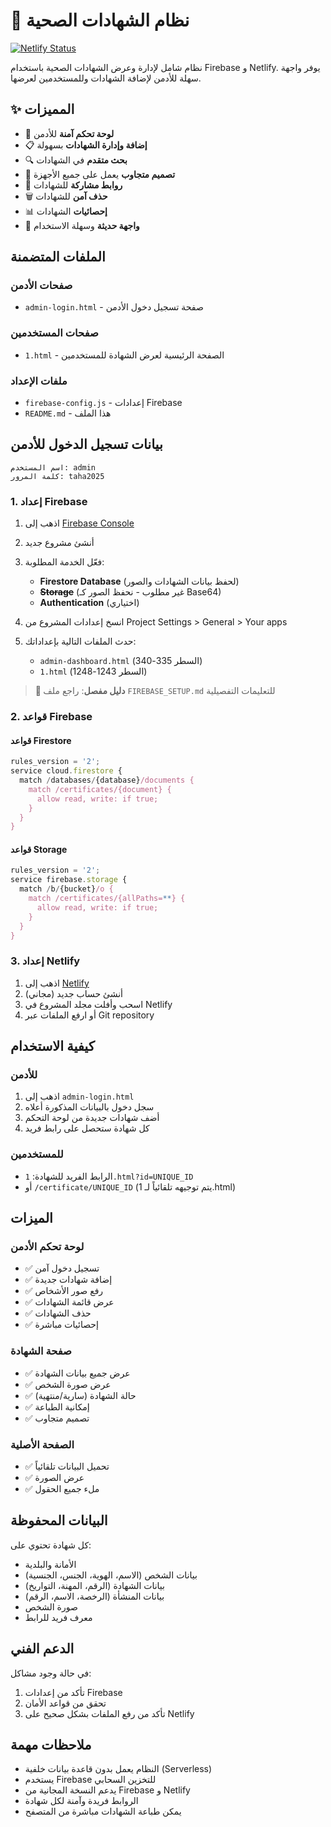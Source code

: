 # 🏥 نظام الشهادات الصحية

[![Netlify Status](https://api.netlify.com/api/v1/badges/your-badge-id/deploy-status)](https://app.netlify.com/sites/your-site-name/deploys)

نظام شامل لإدارة وعرض الشهادات الصحية باستخدام Firebase و Netlify. يوفر واجهة سهلة للأدمن لإضافة الشهادات وللمستخدمين لعرضها.

## ✨ المميزات

- 🔐 **لوحة تحكم آمنة** للأدمن
- 📋 **إضافة وإدارة الشهادات** بسهولة
- 🔍 **بحث متقدم** في الشهادات
- 📱 **تصميم متجاوب** يعمل على جميع الأجهزة
- 🔗 **روابط مشاركة** للشهادات
- 🗑️ **حذف آمن** للشهادات
- 📊 **إحصائيات** الشهادات
- 🎨 **واجهة حديثة** وسهلة الاستخدام

## الملفات المتضمنة

### صفحات الأدمن
- `admin-login.html` - صفحة تسجيل دخول الأدمن

### صفحات المستخدمين
- `1.html` - الصفحة الرئيسية لعرض الشهادة للمستخدمين

### ملفات الإعداد
- `firebase-config.js` - إعدادات Firebase
- `README.md` - هذا الملف

## بيانات تسجيل الدخول للأدمن

```
اسم المستخدم: admin
كلمة المرور: taha2025
```

### 1. إعداد Firebase

1. اذهب إلى [Firebase Console](https://console.firebase.google.com/)
2. أنشئ مشروع جديد
3. فعّل الخدمة المطلوبة:
   - **Firestore Database** (لحفظ بيانات الشهادات والصور)
   - ~~**Storage**~~ (غير مطلوب - نحفظ الصور كـ Base64)
   - **Authentication** (اختياري)

4. انسخ إعدادات المشروع من Project Settings > General > Your apps
5. حدث الملفات التالية بإعداداتك:
   - `admin-dashboard.html` (السطر 335-340)
   - `1.html` (السطر 1243-1248)

> **📖 دليل مفصل**: راجع ملف `FIREBASE_SETUP.md` للتعليمات التفصيلية

### 2. قواعد Firebase

#### قواعد Firestore
```javascript
rules_version = '2';
service cloud.firestore {
  match /databases/{database}/documents {
    match /certificates/{document} {
      allow read, write: if true;
    }
  }
}
```

#### قواعد Storage
```javascript
rules_version = '2';
service firebase.storage {
  match /b/{bucket}/o {
    match /certificates/{allPaths=**} {
      allow read, write: if true;
    }
  }
}
```

### 3. إعداد Netlify

1. اذهب إلى [Netlify](https://www.netlify.com/)
2. أنشئ حساب جديد (مجاني)
3. اسحب وأفلت مجلد المشروع في Netlify
4. أو ارفع الملفات عبر Git repository

## كيفية الاستخدام

### للأدمن
1. اذهب إلى `admin-login.html`
2. سجل دخول بالبيانات المذكورة أعلاه
3. أضف شهادات جديدة من لوحة التحكم
4. كل شهادة ستحصل على رابط فريد

### للمستخدمين
- الرابط الفريد للشهادة: `1.html?id=UNIQUE_ID`
- أو `/certificate/UNIQUE_ID` (يتم توجيهه تلقائياً لـ 1.html)

## الميزات

### لوحة تحكم الأدمن
- ✅ تسجيل دخول آمن
- ✅ إضافة شهادات جديدة
- ✅ رفع صور الأشخاص
- ✅ عرض قائمة الشهادات
- ✅ حذف الشهادات
- ✅ إحصائيات مباشرة

### صفحة الشهادة
- ✅ عرض جميع بيانات الشهادة
- ✅ عرض صورة الشخص
- ✅ حالة الشهادة (سارية/منتهية)
- ✅ إمكانية الطباعة
- ✅ تصميم متجاوب

### الصفحة الأصلية
- ✅ تحميل البيانات تلقائياً
- ✅ عرض الصورة
- ✅ ملء جميع الحقول

## البيانات المحفوظة

كل شهادة تحتوي على:
- الأمانة والبلدية
- بيانات الشخص (الاسم، الهوية، الجنس، الجنسية)
- بيانات الشهادة (الرقم، المهنة، التواريخ)
- بيانات المنشأة (الرخصة، الاسم، الرقم)
- صورة الشخص
- معرف فريد للرابط

## الدعم الفني

في حالة وجود مشاكل:
1. تأكد من إعدادات Firebase
2. تحقق من قواعد الأمان
3. تأكد من رفع الملفات بشكل صحيح على Netlify

## ملاحظات مهمة

- النظام يعمل بدون قاعدة بيانات خلفية (Serverless)
- يستخدم Firebase للتخزين السحابي
- يدعم النسخة المجانية من Firebase و Netlify
- الروابط فريدة وآمنة لكل شهادة
- يمكن طباعة الشهادات مباشرة من المتصفح
